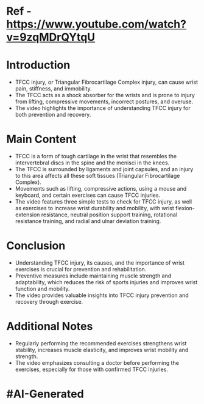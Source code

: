 # Ref - https://www.youtube.com/watch?v=9zqMDrQYtqU

# Introduction
- TFCC injury, or Triangular Fibrocartilage Complex injury, can cause wrist pain, stiffness, and immobility.
- The TFCC acts as a shock absorber for the wrists and is prone to injury from lifting, compressive movements, incorrect postures, and overuse.
- The video highlights the importance of understanding TFCC injury for both prevention and recovery.

# Main Content
- TFCC is a form of tough cartilage in the wrist that resembles the intervertebral discs in the spine and the menisci in the knees.
- The TFCC is surrounded by ligaments and joint capsules, and an injury to this area affects all these soft tissues (Triangular Fibrocartilage Complex).
- Movements such as lifting, compressive actions, using a mouse and keyboard, and certain exercises can cause TFCC injuries.
- The video features three simple tests to check for TFCC injury, as well as exercises to increase wrist durability and mobility, with wrist flexion-extension resistance, neutral position support training, rotational resistance training, and radial and ulnar deviation training.

# Conclusion
- Understanding TFCC injury, its causes, and the importance of wrist exercises is crucial for prevention and rehabilitation.
- Preventive measures include maintaining muscle strength and adaptability, which reduces the risk of sports injuries and improves wrist function and mobility.
- The video provides valuable insights into TFCC injury prevention and recovery through exercise.

# Additional Notes
- Regularly performing the recommended exercises strengthens wrist stability, increases muscle elasticity, and improves wrist mobility and strength.
- The video emphasizes consulting a doctor before performing the exercises, especially for those with confirmed TFCC injuries.
# #AI-Generated